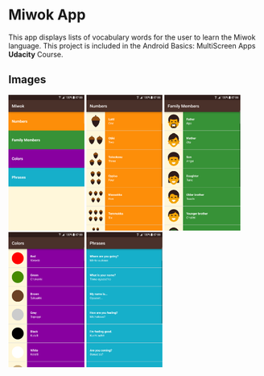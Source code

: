 # Miwok App

This app displays lists of vocabulary words for the user to learn the Miwok language.
This project is included in the Android Basics: MultiScreen Apps **Udacity** Course.

## Images
<img src="https://raw.githubusercontent.com/ilyasmohamed/Miwok-udacity/master/Screenshots/v1/MainActivity.png" width="30%"></img> <img src="https://raw.githubusercontent.com/ilyasmohamed/Miwok-udacity/master/Screenshots/v1/NumbersActivity.png" width="30%"></img> <img src="https://raw.githubusercontent.com/ilyasmohamed/Miwok-udacity/master/Screenshots/v1/FamilyActivity.png" width="30%"></img> <img src="https://raw.githubusercontent.com/ilyasmohamed/Miwok-udacity/master/Screenshots/v1/ColorsActivity.png" width="30%"></img> <img src="https://raw.githubusercontent.com/ilyasmohamed/Miwok-udacity/master/Screenshots/v1/PhrasesActivity.png" width="30%"></img>
